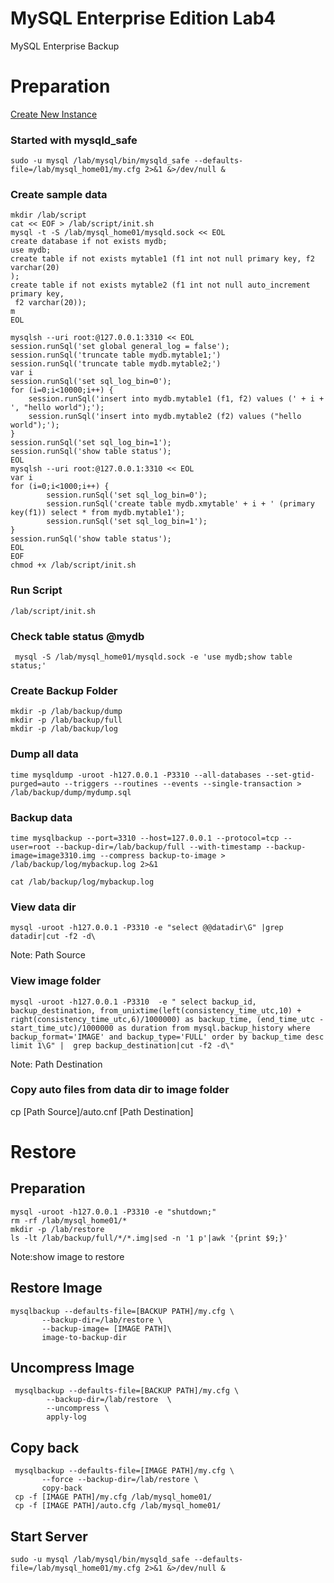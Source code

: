 # MySQL Enterprise Edition Lab4
MySQL Enterprise Backup

# Preparation
[Create New Instance](../lab1#create-new-mysql-instance)

### Started with mysqld_safe
```
sudo -u mysql /lab/mysql/bin/mysqld_safe --defaults-file=/lab/mysql_home01/my.cfg 2>&1 &>/dev/null &

```
### Create sample data 
```
mkdir /lab/script
cat << EOF > /lab/script/init.sh
mysql -t -S /lab/mysql_home01/mysqld.sock << EOL
create database if not exists mydb;
use mydb;
create table if not exists mytable1 (f1 int not null primary key, f2 varchar(20)
);
create table if not exists mytable2 (f1 int not null auto_increment primary key,
 f2 varchar(20));
m
EOL

mysqlsh --uri root:@127.0.0.1:3310 << EOL
session.runSql('set global general_log = false');
session.runSql('truncate table mydb.mytable1;')
session.runSql('truncate table mydb.mytable2;')
var i
session.runSql('set sql_log_bin=0');
for (i=0;i<10000;i++) {
    session.runSql('insert into mydb.mytable1 (f1, f2) values (' + i + ', "hello world");');
    session.runSql('insert into mydb.mytable2 (f2) values ("hello world");');
}
session.runSql('set sql_log_bin=1');
session.runSql('show table status');
EOL
mysqlsh --uri root:@127.0.0.1:3310 << EOL
var i
for (i=0;i<1000;i++) {
        session.runSql('set sql_log_bin=0');
        session.runSql('create table mydb.xmytable' + i + ' (primary key(f1)) select * from mydb.mytable1');
        session.runSql('set sql_log_bin=1');
}
session.runSql('show table status');
EOL
EOF
chmod +x /lab/script/init.sh
```
### Run Script
```
/lab/script/init.sh
```
### Check table status @mydb
```
 mysql -S /lab/mysql_home01/mysqld.sock -e 'use mydb;show table status;'
```

### Create Backup Folder
```
mkdir -p /lab/backup/dump
mkdir -p /lab/backup/full
mkdir -p /lab/backup/log

```
### Dump all data 
```
time mysqldump -uroot -h127.0.0.1 -P3310 --all-databases --set-gtid-purged=auto --triggers --routines --events --single-transaction > /lab/backup/dump/mydump.sql

```
### Backup data 
```
time mysqlbackup --port=3310 --host=127.0.0.1 --protocol=tcp --user=root --backup-dir=/lab/backup/full --with-timestamp --backup-image=image3310.img --compress backup-to-image > /lab/backup/log/mybackup.log 2>&1

cat /lab/backup/log/mybackup.log
```

### View data dir 
```
mysql -uroot -h127.0.0.1 -P3310 -e "select @@datadir\G" |grep datadir|cut -f2 -d\  

```
Note: Path Source

### View image folder 
```
mysql -uroot -h127.0.0.1 -P3310  -e " select backup_id, backup_destination, from_unixtime(left(consistency_time_utc,10) + right(consistency_time_utc,6)/1000000) as backup_time, (end_time_utc - start_time_utc)/1000000 as duration from mysql.backup_history where backup_format='IMAGE' and backup_type='FULL' order by backup_time desc limit 1\G" |  grep backup_destination|cut -f2 -d\"
```
Note: Path Destination

 ### Copy auto files from data dir to image folder 
 cp [Path Source]/auto.cnf [Path Destination]
 
 # Restore 
 ## Preparation 
 ```
 mysql -uroot -h127.0.0.1 -P3310 -e "shutdown;"
 rm -rf /lab/mysql_home01/*
 mkdir -p /lab/restore 
 ls -lt /lab/backup/full/*/*.img|sed -n '1 p'|awk '{print $9;}' 
 ```
 Note:show image to restore 
 
 ## Restore Image 
 ```
 mysqlbackup --defaults-file=[BACKUP PATH]/my.cfg \
        --backup-dir=/lab/restore \
        --backup-image= [IMAGE PATH]\
        image-to-backup-dir
```
 ## Uncompress Image 
``` 
 mysqlbackup --defaults-file=[BACKUP PATH]/my.cfg \
        --backup-dir=/lab/restore  \
        --uncompress \
        apply-log
 ```
 ## Copy back
 ```
  mysqlbackup --defaults-file=[IMAGE PATH]/my.cfg \
        --force --backup-dir=/lab/restore \
        copy-back
  cp -f [IMAGE PATH]/my.cfg /lab/mysql_home01/ 
  cp -f [IMAGE PATH]/auto.cfg /lab/mysql_home01/
 ```
 ## Start Server 
 ```
 sudo -u mysql /lab/mysql/bin/mysqld_safe --defaults-file=/lab/mysql_home01/my.cfg 2>&1 &>/dev/null &
 ```
 
 
 
 

